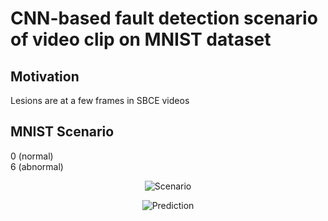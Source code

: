 # CNN-based fault detection scenario of video clip on MNIST dataset

## Motivation

Lesions are at a few frames in SBCE videos 

## MNIST Scenario

0 (normal) <br>
6 (abnormal)

<p align="center">
<img alt="Scenario" src="https://github.com/YunseobHwang/CNN_based_fault_detection_scenario_of_video_clip_on_MNIST_dataset/blob/master/results/scenario.PNG" />
<br>
  
<p align="center">
<img alt="Prediction" src="https://github.com/YunseobHwang/CNN_based_fault_detection_scenario_of_video_clip_on_MNIST_dataset/blob/master/results/prediction.PNG" />
<br>
  
